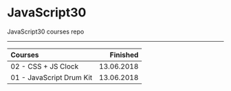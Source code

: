 # JavaScript30
JavaScript30 courses repo

--------------------------

| Courses                                                    |    Finished |
|:-----------------------------------------------------------|------------:|
| 02 - CSS + JS Clock                                        |  13.06.2018 |
| 01 - JavaScript Drum Kit                                   |  13.06.2018 |

